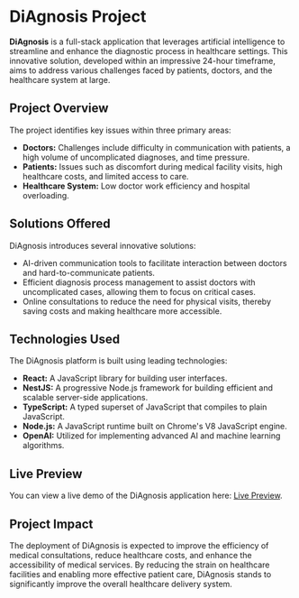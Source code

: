   DiAgnosis Project
=================

**DiAgnosis** is a full-stack application that leverages artificial intelligence to streamline and enhance the diagnostic process in healthcare settings. This innovative solution, developed within an impressive 24-hour timeframe, aims to address various challenges faced by patients, doctors, and the healthcare system at large.

Project Overview
----------------

The project identifies key issues within three primary areas:

*   **Doctors:** Challenges include difficulty in communication with patients, a high volume of uncomplicated diagnoses, and time pressure.
*   **Patients:** Issues such as discomfort during medical facility visits, high healthcare costs, and limited access to care.
*   **Healthcare System:** Low doctor work efficiency and hospital overloading.

Solutions Offered
-----------------

DiAgnosis introduces several innovative solutions:

*   AI-driven communication tools to facilitate interaction between doctors and hard-to-communicate patients.
*   Efficient diagnosis process management to assist doctors with uncomplicated cases, allowing them to focus on critical cases.
*   Online consultations to reduce the need for physical visits, thereby saving costs and making healthcare more accessible.

Technologies Used
-----------------

The DiAgnosis platform is built using leading technologies:

*   **React:** A JavaScript library for building user interfaces.
*   **NestJS:** A progressive Node.js framework for building efficient and scalable server-side applications.
*   **TypeScript:** A typed superset of JavaScript that compiles to plain JavaScript.
*   **Node.js:** A JavaScript runtime built on Chrome's V8 JavaScript engine.
*   **OpenAI:** Utilized for implementing advanced AI and machine learning algorithms.

Live Preview
------------

You can view a live demo of the DiAgnosis application here: [Live Preview](https://softjey.github.io/DiAIgnosis/).

Project Impact
--------------

The deployment of DiAgnosis is expected to improve the efficiency of medical consultations, reduce healthcare costs, and enhance the accessibility of medical services. By reducing the strain on healthcare facilities and enabling more effective patient care, DiAgnosis stands to significantly improve the overall healthcare delivery system.
